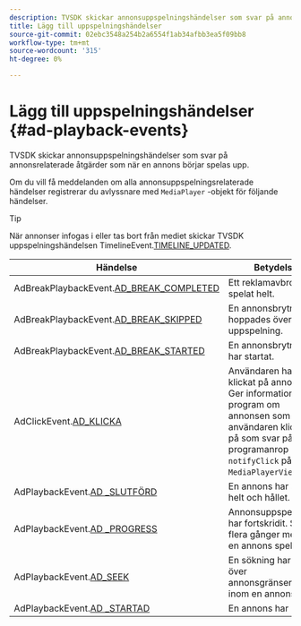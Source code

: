 ```yaml
---
description: TVSDK skickar annonsuppspelningshändelser som svar på annonsrelaterade åtgärder som när en annons börjar spelas upp.
title: Lägg till uppspelningshändelser
source-git-commit: 02ebc3548a254b2a6554f1ab34afbb3ea5f09bb8
workflow-type: tm+mt
source-wordcount: '315'
ht-degree: 0%

---
```


# Lägg till uppspelningshändelser {#ad-playback-events}

TVSDK skickar annonsuppspelningshändelser som svar på annonsrelaterade åtgärder som när en annons börjar spelas upp.

Om du vill få meddelanden om alla annonsuppspelningsrelaterade händelser registrerar du avlyssnare med `MediaPlayer` -objekt för följande händelser.

>[!TIP]
>
>När annonser infogas i eller tas bort från mediet skickar TVSDK uppspelningshändelsen TimelineEvent.[TIMELINE_UPDATED](https://help.adobe.com/en_US/primetime/api/psdk/asdoc-dhls_1.4/com/adobe/mediacore/events/TimelineEvent.html#TIMELINE_UPDATED).

| Händelse | Betydelse |
|---|---|
| AdBreakPlaybackEvent.[AD_BREAK_COMPLETED](https://help.adobe.com/en_US/primetime/api/psdk/asdoc-dhls_1.4/com/adobe/mediacore/events/AdBreakPlaybackEvent.html#AD_BREAK_COMPLETED) | Ett reklamavbrott har spelat helt. |
| AdBreakPlaybackEvent.[AD_BREAK_SKIPPED](https://help.adobe.com/en_US/primetime/api/psdk/asdoc-dhls_1.4/com/adobe/mediacore/events/AdBreakPlaybackEvent.html#AD_BREAK_SKIPPED) | En annonsbrytning hoppades över under uppspelning. |
| AdBreakPlaybackEvent.[AD_BREAK_STARTED](https://help.adobe.com/en_US/primetime/api/psdk/asdoc-dhls_1.4/com/adobe/mediacore/events/AdBreakPlaybackEvent.html#AD_BREAK_STARTED) | En annonsbrytning har startat. |
| AdClickEvent.[AD_KLICKA](https://help.adobe.com/en_US/primetime/api/psdk/asdoc-dhls_1.4/com/adobe/mediacore/events/AdClickEvent.html#AD_CLICK) | Användaren har klickat på annonsen. Ger information till ditt program om annonsen som användaren klickade på som svar på ditt programanrop `notifyClick` på `MediaPlayerView`. |
| AdPlaybackEvent.[AD _SLUTFÖRD](https://help.adobe.com/en_US/primetime/api/psdk/asdoc-dhls_1.4/com/adobe/mediacore/events/AdPlaybackEvent.html#AD_COMPLETED) | En annons har spelat helt och hållet. |
| AdPlaybackEvent.[AD _PROGRESS](https://help.adobe.com/en_US/primetime/api/psdk/asdoc-dhls_1.4/com/adobe/mediacore/events/AdPlaybackEvent.html#AD_PROGRESS) | Annonsuppspelningen har fortskridit. Skickas flera gånger medan en annons spelas upp. |
| AdPlaybackEvent.[AD_SEEK](https://help.adobe.com/en_US/primetime/api/psdk/asdoc-dhls_1.4/com/adobe/mediacore/events/AdPlaybackEvent.html#AD_STARTED) | En sökning har gjorts över annonsgränserna eller inom en annons. |
| AdPlaybackEvent.[AD _STARTAD](https://help.adobe.com/en_US/primetime/api/psdk/asdoc-dhls_1.4/com/adobe/mediacore/events/AdPlaybackEvent.html#AD_STARTED) | En annons har börjat. |

